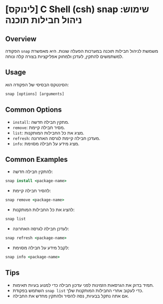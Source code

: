 # [לינוקס] C Shell (csh) snap שימוש: ניהול חבילות תוכנה

## Overview
הפקודה `snap` משמשת לניהול חבילות תוכנה במערכות הפעלה שונות. היא מאפשרת למשתמשים להתקין, לעדכן ולמחוק אפליקציות בצורה קלה ונוחה.

## Usage
הסינטקס הבסיסי של הפקודה הוא:

```csh
snap [options] [arguments]
```

## Common Options
- `install`: מתקין חבילה חדשה.
- `remove`: מסיר חבילה קיימת.
- `list`: מציג את כל החבילות המותקנות.
- `refresh`: מעדכן חבילה קיימת לגרסה האחרונה.
- `info`: מציג מידע על חבילה מסוימת.

## Common Examples
- להתקין חבילה חדשה:
```csh
snap install <package-name>
```

- להסיר חבילה קיימת:
```csh
snap remove <package-name>
```

- להציג את כל החבילות המותקנות:
```csh
snap list
```

- לעדכן חבילה לגרסה האחרונה:
```csh
snap refresh <package-name>
```

- לקבל מידע על חבילה מסוימת:
```csh
snap info <package-name>
```

## Tips
- תמיד בדוק את הגרסאות הזמינות לפני עדכון חבילה כדי למנוע בעיות תאימות.
- השתמש בפקודת `snap list` כדי לעקוב אחרי החבילות המותקנות שלך.
- אם אתה נתקל בבעיות, נסה להסיר ולהתקין מחדש את החבילה.